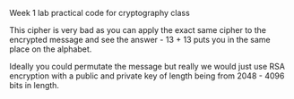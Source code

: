 Week 1 lab practical code for cryptography class 

This cipher is very bad as you can apply the exact same cipher to the encrypted message and see the answer - 13 + 13 puts you in the same place on the alphabet.

Ideally you could permutate the message but really we would just use RSA encryption with a public and private key of length being from 2048 - 4096 bits in length.
